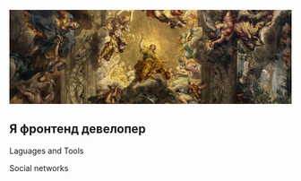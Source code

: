 ![Header](https://github.com/chealbee/chealbee/blob/main/assets/1500x500.jpg)

## Я фронтенд девелопер

Laguages and Tools

Social networks
